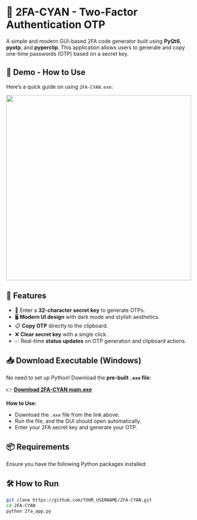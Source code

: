 # 🔐 2FA-CYAN - Two-Factor Authentication OTP

A simple and modern GUI-based 2FA code generator built using **PyQt6**, **pyotp**, and **pyperclip**. This application allows users to generate and copy one-time passwords (OTP) based on a secret key.

## 🎥 Demo - How to Use  
Here’s a quick guide on using `2FA-CYAN.exe`:

<img src="https://github.com/soklimkhy/2FA-CYAN/blob/main/gif/ez-to-use-gif.gif" width="500">


## 🚀 Features
- 🔑 Enter a **32-character secret key** to generate OTPs.
- 🖥️ **Modern UI design** with dark mode and stylish aesthetics.
- 📋 **Copy OTP** directly to the clipboard.
- ❌ **Clear secret key** with a single click.
- ✅ Real-time **status updates** on OTP generation and clipboard actions.

## 📥 Download Executable (Windows)
No need to set up Python! Download the **pre-built `.exe` file**:

👉 **[Download 2FA-CYAN main.exe](https://drive.google.com/file/d/1SyLhdgqhqGB9QqMwh8L5Jfcb8NDyMqtq/view?usp=sharing)**

**How to Use:**
- Download the `.exe` file from the link above.
- Run the file, and the GUI should open automatically.
- Enter your 2FA secret key and generate your OTP.

## 📦 Requirements
Ensure you have the following Python packages installed:

## 🛠️ How to Run
```sh
git clone https://github.com/YOUR_USERNAME/2FA-CYAN.git
cd 2FA-CYAN
python 2fa_app.py
